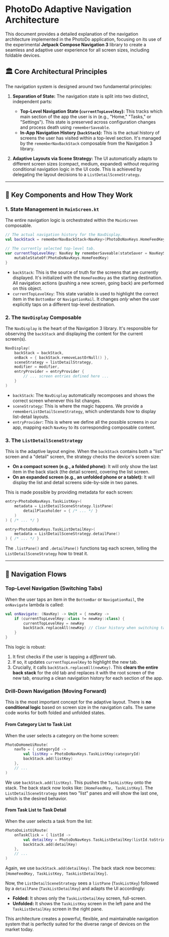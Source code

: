 # PhotoDo Adaptive Navigation Architecture

This document provides a detailed explanation of the navigation architecture implemented in the PhotoDo application, focusing on its use of the experimental **Jetpack Compose Navigation 3** library to create a seamless and adaptive user experience for all screen sizes, including foldable devices.

## 🏛️ Core Architectural Principles

The navigation system is designed around two fundamental principles:

1.  **Separation of State:** The navigation state is split into two distinct, independent parts:

    * **Top-Level Navigation State (`currentTopLevelKey`):** This tracks which main section of the app the user is in (e.g., "Home," "Tasks," or "Settings"). This state is preserved across configuration changes and process death using `rememberSaveable`.
    * **In-App Navigation History (`backStack`):** This is the actual history of screens the user has visited within a top-level section. It's managed by the `rememberNavBackStack` composable from the Navigation 3 library.

2.  **Adaptive Layouts via Scene Strategy:** The UI automatically adapts to different screen sizes (compact, medium, expanded) without requiring conditional navigation logic in the UI code. This is achieved by delegating the layout decisions to a `ListDetailSceneStrategy`.

-----

## 🧩 Key Components and How They Work

### 1\. State Management in `MainScreen.kt`

The entire navigation logic is orchestrated within the `MainScreen` composable.

```kotlin
// The actual navigation history for the NavDisplay.
val backStack = rememberNavBackStack<NavKey>(PhotoDoNavKeys.HomeFeedKey)

// The currently selected top-level tab.
var currentTopLevelKey: NavKey by rememberSaveable(stateSaver = NavKeySaver) {
    mutableStateOf(PhotoDoNavKeys.HomeFeedKey)
}
```

* `backStack`: This is the source of truth for the screens that are currently displayed. It's initialized with the `HomeFeedKey` as the starting destination. All navigation actions (pushing a new screen, going back) are performed on this object.
* `currentTopLevelKey`: This state variable is used to highlight the correct item in the `BottomBar` or `NavigationRail`. It changes *only* when the user explicitly taps on a different top-level destination.

### 2\. The `NavDisplay` Composable

The `NavDisplay` is the heart of the Navigation 3 library. It's responsible for observing the `backStack` and displaying the content for the current screen(s).

```kotlin
NavDisplay(
    backStack = backStack,
    onBack = { backStack.removeLastOrNull() },
    sceneStrategy = listDetailStrategy,
    modifier = modifier,
    entryProvider = entryProvider {
        // ... screen entries defined here ...
    }
)
```

* `backStack`: The `NavDisplay` automatically recomposes and shows the correct screen whenever this list changes.
* `sceneStrategy`: This is where the magic happens. We provide a `rememberListDetailSceneStrategy`, which understands how to display list-detail layouts.
* `entryProvider`: This is where we define all the possible screens in our app, mapping each `NavKey` to its corresponding composable content.

### 3\. The `ListDetailSceneStrategy`

This is the adaptive layout engine. When the `backStack` contains both a "list" screen and a "detail" screen, the strategy checks the device's screen size:

* **On a compact screen (e.g., a folded phone):** It will only show the last item in the back stack (the detail screen), covering the list screen.
* **On an expanded screen (e.g., an unfolded phone or a tablet):** It will display the list and detail screens side-by-side in two panes.

This is made possible by providing metadata for each screen:

```kotlin
entry<PhotoDoNavKeys.TaskListKey>(
    metadata = ListDetailSceneStrategy.listPane(
        detailPlaceholder = { /* ... */ }
    )
) { /* ... */ }

entry<PhotoDoNavKeys.TaskListDetailKey>(
    metadata = ListDetailSceneStrategy.detailPane()
) { /* ... */ }
```

The `.listPane()` and `.detailPane()` functions tag each screen, telling the `ListDetailSceneStrategy` how to treat it.

-----

## 🌊 Navigation Flows

### Top-Level Navigation (Switching Tabs)

When the user taps an item in the `BottomBar` or `NavigationRail`, the `onNavigate` lambda is called:

```kotlin
val onNavigate: (NavKey) -> Unit = { newKey ->
    if (currentTopLevelKey::class != newKey::class) {
        currentTopLevelKey = newKey
        backStack.replaceAll(newKey) // Clear history when switching tabs
    }
}
```

This logic is robust:

1.  It first checks if the user is tapping a *different* tab.
2.  If so, it updates `currentTopLevelKey` to highlight the new tab.
3.  Crucially, it calls `backStack.replaceAll(newKey)`. This **clears the entire back stack** for the old tab and replaces it with the root screen of the new tab, ensuring a clean navigation history for each section of the app.

### Drill-Down Navigation (Moving Forward)

This is the most important concept for the adaptive layout. There is **no conditional logic** based on screen size in the navigation calls. The same code works for both folded and unfolded states.

#### From Category List to Task List

When the user selects a category on the home screen:

```kotlin
PhotoDoHomeUiRoute(
    navTo = { categoryId ->
        val listKey = PhotoDoNavKeys.TaskListKey(categoryId)
        backStack.add(listKey)
    },
    // ...
)
```

We use `backStack.add(listKey)`. This pushes the `TaskListKey` onto the stack. The back stack now looks like: `[HomeFeedKey, TaskListKey]`. The `ListDetailSceneStrategy` sees two "list" panes and will show the last one, which is the desired behavior.

#### From Task List to Task Detail

When the user selects a task from the list:

```kotlin
PhotoDoListUiRoute(
    onTaskClick = { listId ->
        val detailKey = PhotoDoNavKeys.TaskListDetailKey(listId.toString())
        backStack.add(detailKey)
    },
    // ...
)
```

Again, we use `backStack.add(detailKey)`. The back stack now becomes: `[HomeFeedKey, TaskListKey, TaskListDetailKey]`.

Now, the `ListDetailSceneStrategy` sees a `listPane` (`TaskListKey`) followed by a `detailPane` (`TaskListDetailKey`) and adapts the UI accordingly:

* **Folded:** It shows only the `TaskListDetailKey` screen, full-screen.
* **Unfolded:** It shows the `TaskListKey` screen in the left pane and the `TaskListDetailKey` screen in the right pane.

This architecture creates a powerful, flexible, and maintainable navigation system that is perfectly suited for the diverse range of devices on the market today.